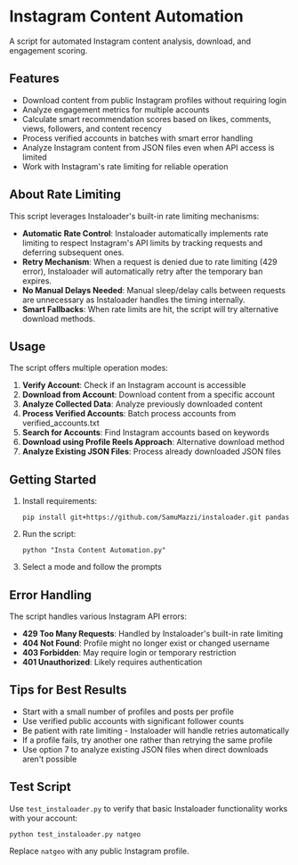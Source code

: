 # Instagram Content Automation

A script for automated Instagram content analysis, download, and engagement scoring.

## Features

- Download content from public Instagram profiles without requiring login
- Analyze engagement metrics for multiple accounts
- Calculate smart recommendation scores based on likes, comments, views, followers, and content recency
- Process verified accounts in batches with smart error handling
- Analyze Instagram content from JSON files even when API access is limited
- Work with Instagram's rate limiting for reliable operation

## About Rate Limiting

This script leverages Instaloader's built-in rate limiting mechanisms:

- **Automatic Rate Control**: Instaloader automatically implements rate limiting to respect Instagram's API limits by tracking requests and deferring subsequent ones.
- **Retry Mechanism**: When a request is denied due to rate limiting (429 error), Instaloader will automatically retry after the temporary ban expires.
- **No Manual Delays Needed**: Manual sleep/delay calls between requests are unnecessary as Instaloader handles the timing internally.
- **Smart Fallbacks**: When rate limits are hit, the script will try alternative download methods.

## Usage

The script offers multiple operation modes:

1. **Verify Account**: Check if an Instagram account is accessible
2. **Download from Account**: Download content from a specific account
3. **Analyze Collected Data**: Analyze previously downloaded content
4. **Process Verified Accounts**: Batch process accounts from verified_accounts.txt
5. **Search for Accounts**: Find Instagram accounts based on keywords
6. **Download using Profile Reels Approach**: Alternative download method
7. **Analyze Existing JSON Files**: Process already downloaded JSON files

## Getting Started

1. Install requirements:
   ```
   pip install git+https://github.com/SamuMazzi/instaloader.git pandas
   ```

2. Run the script:
   ```
   python "Insta Content Automation.py"
   ```

3. Select a mode and follow the prompts

## Error Handling

The script handles various Instagram API errors:

- **429 Too Many Requests**: Handled by Instaloader's built-in rate limiting
- **404 Not Found**: Profile might no longer exist or changed username
- **403 Forbidden**: May require login or temporary restriction
- **401 Unauthorized**: Likely requires authentication

## Tips for Best Results

- Start with a small number of profiles and posts per profile
- Use verified public accounts with significant follower counts
- Be patient with rate limiting - Instaloader will handle retries automatically
- If a profile fails, try another one rather than retrying the same profile
- Use option 7 to analyze existing JSON files when direct downloads aren't possible

## Test Script

Use `test_instaloader.py` to verify that basic Instaloader functionality works with your account:

```
python test_instaloader.py natgeo
```

Replace `natgeo` with any public Instagram profile. 